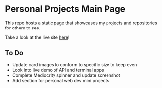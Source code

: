 # Personal Projects Main Page

This repo hosts a static page that showcases my projects and repositories for others to see.

Take a look at the live site [here](https://rabeyrathna.com)!

## To Do
- Update card images to conform to specific size to keep even
- Look into live demo of API and terminal apps 
- Complete Mediocrity spinner and update screenshot
- Add section for personal web dev mini projects